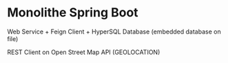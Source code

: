 # Monolithe Spring Boot

Web Service + Feign Client + HyperSQL Database (embedded database on file)

REST Client on Open Street Map API (GEOLOCATION)

